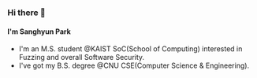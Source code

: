 ### Hi there 👋

#### I'm Sanghyun Park

- I'm an M.S. student @KAIST SoC(School of Computing) interested in Fuzzing and overall Software Security.
- I've got my B.S. degree @CNU CSE(Computer Science & Engineering).


<!-- ![hy38's GitHub stats](https://github-readme-stats.vercel.app/api?username=hy38&show_icons=true) -->

<!--
**hy38/hy38** is a ✨ _special_ ✨ repository because its `README.md` (this file) appears on your GitHub profile.

Here are some ideas to get you started:

- 🔭 I’m currently working on ...
- 🌱 I’m currently learning ...
- 👯 I’m looking to collaborate on ...
- 🤔 I’m looking for help with ...
- 💬 Ask me about ...
- 📫 How to reach me: ...
- 😄 Pronouns: ...
- ⚡ Fun fact: ...
-->
